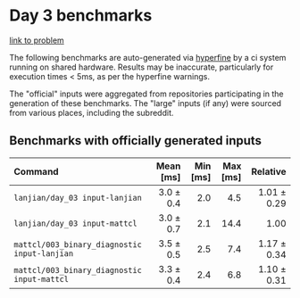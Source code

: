 # Day 3 benchmarks

[link to problem](http://adventofcode.com/2021/day/3)

The following benchmarks are auto-generated via [hyperfine](https://github.com/sharkdp/hyperfine) by a ci system running on shared hardware. Results may be inaccurate, particularly for execution times < 5ms, as per the hyperfine warnings.

The "official" inputs were aggregated from repositories participating in the generation of these benchmarks. The "large" inputs (if any) were sourced from various places, including the subreddit.

## Benchmarks with officially generated inputs
| Command | Mean [ms] | Min [ms] | Max [ms] | Relative |
|:---|---:|---:|---:|---:|
| `lanjian/day_03 input-lanjian` | 3.0 ± 0.4 | 2.0 | 4.5 | 1.01 ± 0.29 |
| `lanjian/day_03 input-mattcl` | 3.0 ± 0.7 | 2.1 | 14.4 | 1.00 |
| `mattcl/003_binary_diagnostic input-lanjian` | 3.5 ± 0.5 | 2.5 | 7.4 | 1.17 ± 0.34 |
| `mattcl/003_binary_diagnostic input-mattcl` | 3.3 ± 0.4 | 2.4 | 6.8 | 1.10 ± 0.31 |
